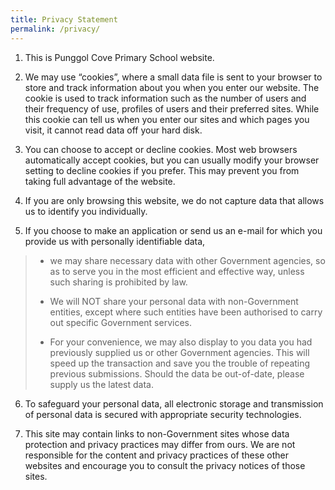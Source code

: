 ```yaml
---
title: Privacy Statement
permalink: /privacy/
---
```

1.  This is Punggol Cove Primary School website.

  

2.  We may use “cookies”, where a small data file is sent to your browser to store and track information about you when you enter our website. The cookie is used to track information such as the number of users and their frequency of use, profiles of users and their preferred sites. While this cookie can tell us when you enter our sites and which pages you visit, it cannot read data off your hard disk.

  

3.  You can choose to accept or decline cookies. Most web browsers automatically accept cookies, but you can usually modify your browser setting to decline cookies if you prefer. This may prevent you from taking full advantage of the website.

  

4.  If you are only browsing this website, we do not capture data that allows us to identify you individually.

  

5.  If you choose to make an application or send us an e-mail for which you provide us with personally identifiable data,

> *   we may share necessary data with other Government agencies, so as to serve you in the most efficient and effective way, unless such sharing is prohibited by law.  
>     
> *   We will NOT share your personal data with non-Government entities, except where such entities have been authorised to carry out specific Government services.  
>     
> *   For your convenience, we may also display to you data you had previously supplied us or other Government agencies. This will speed up the transaction and save you the trouble of repeating previous submissions. Should the data be out-of-date, please supply us the latest data.  
>     

  

6.  To safeguard your personal data, all electronic storage and transmission of personal data is secured with appropriate security technologies.

  

7.  This site may contain links to non-Government sites whose data protection and privacy practices may differ from ours. We are not responsible for the content and privacy practices of these other websites and encourage you to consult the privacy notices of those sites.